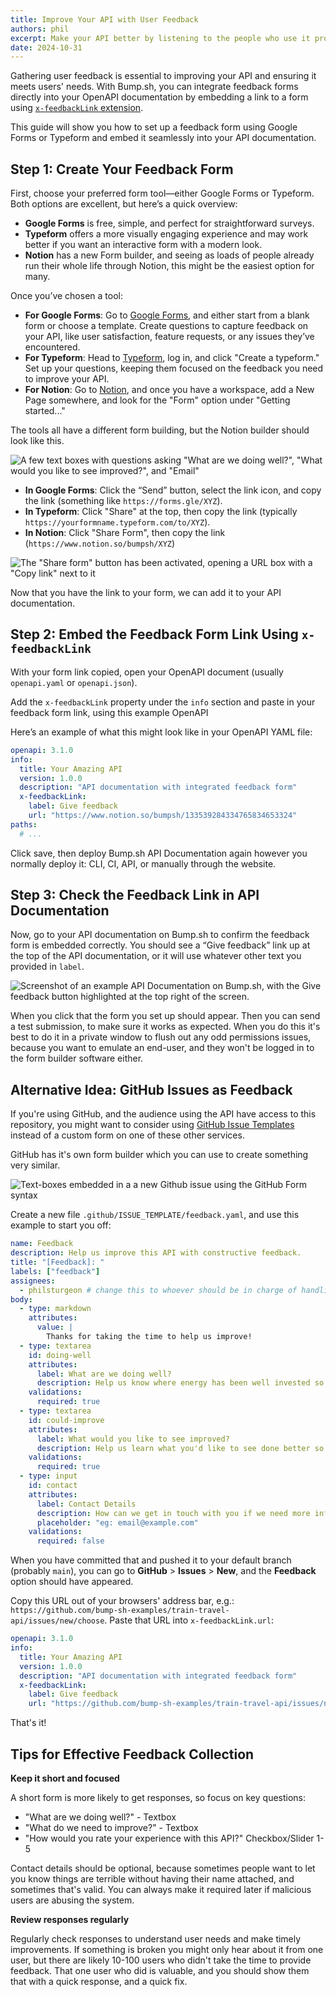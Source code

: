 ```yaml
---
title: Improve Your API with User Feedback
authors: phil
excerpt: Make your API better by listening to the people who use it probably more than you do.
date: 2024-10-31
---
```


Gathering user feedback is essential to improving your API and ensuring it meets users' needs. With Bump.sh, you can integrate feedback forms directly into your OpenAPI documentation by embedding a link to a form using [`x-feedbackLink` extension](/help/publish-documentation/feedback/). 

This guide will show you how to set up a feedback form using Google Forms or Typeform and embed it seamlessly into your API documentation.

## Step 1: Create Your Feedback Form

First, choose your preferred form tool—either Google Forms or Typeform. Both options are excellent, but here’s a quick overview:

- **Google Forms** is free, simple, and perfect for straightforward surveys.
- **Typeform** offers a more visually engaging experience and may work better if you want an interactive form with a modern look.
- **Notion** has a new Form builder, and seeing as loads of people already run their whole life through Notion, this might be the easiest option for many.

Once you’ve chosen a tool:

- **For Google Forms**: Go to [Google Forms](https://forms.google.com), and either start from a blank form or choose a template. Create questions to capture feedback on your API, like user satisfaction, feature requests, or any issues they’ve encountered.
- **For Typeform**: Head to [Typeform](https://typeform.com), log in, and click "Create a typeform." Set up your questions, keeping them focused on the feedback you need to improve your API.
- **For Notion**: Go to [Notion](https://www.notion.so), and once you have a workspace, add a New Page somewhere, and look for the "Form" option under "Getting started..."

The tools all have a different form building, but the Notion builder should look like this.

![A few text boxes with questions asking "What are we doing well?", "What would you like to see improved?", and "Email"](/images/guides/feedback/notion-form-builder.png)

- **In Google Forms**: Click the “Send” button, select the link icon, and copy the link (something like `https://forms.gle/XYZ`).
- **In Typeform**: Click "Share" at the top, then copy the link (typically `https://yourformname.typeform.com/to/XYZ`).
- **In Notion**: Click "Share Form", then copy the link (`https://www.notion.so/bumpsh/XYZ`)

![The "Share form" button has been activated, opening a URL box with a "Copy link" next to it](/images/guides/feedback/notion-send-form.png)

Now that you have the link to your form, we can add it to your API documentation.

## Step 2: Embed the Feedback Form Link Using `x-feedbackLink`

With your form link copied, open your OpenAPI document (usually `openapi.yaml` or `openapi.json`). 

Add the `x-feedbackLink` property under the `info` section and paste in your feedback form link, using this example OpenAPI 

Here’s an example of what this might look like in your OpenAPI YAML file:

```yaml
openapi: 3.1.0
info:
  title: Your Amazing API
  version: 1.0.0
  description: "API documentation with integrated feedback form"
  x-feedbackLink:
    label: Give feedback
    url: "https://www.notion.so/bumpsh/133539284334765834653324" 
paths:
  # ...
```

Click save, then deploy Bump.sh API Documentation again however you normally deploy it: CLI, CI, API, or manually through the website.

## Step 3: Check the Feedback Link in API Documentation

Now, go to your API documentation on Bump.sh to confirm the feedback form is embedded correctly. You should see a “Give feedback” link up at the top of the API documentation, or it will use whatever other text you provided in `label`.

![Screenshot of an example API Documentation on Bump.sh, with the Give feedback button highlighted at the top right of the screen.](/images/help/feedback-button.png)

When you click that the form you set up should appear. Then you can send a test submission, to make sure it works as expected. When you do this it's best to do it in a private window to flush out any odd permissions issues, because you want to emulate an end-user, and they won't be logged in to the form builder software either.

## Alternative Idea: GitHub Issues as Feedback

If you're using GitHub, and the audience using the API have access to this repository, you might want to consider using [GitHub Issue Templates](https://docs.github.com/en/communities/using-templates-to-encourage-useful-issues-and-pull-requests/configuring-issue-templates-for-your-repository) instead of a custom form on one of these other services.

GitHub has it's own form builder which you can use to create something very similar.

![Text-boxes embedded in a a new Github issue using the GitHub Form syntax](/images/guides/feedback/github-forms.png)

Create a new file `.github/ISSUE_TEMPLATE/feedback.yaml`, and use this example to start you off:

```yaml
name: Feedback
description: Help us improve this API with constructive feedback.
title: "[Feedback]: "
labels: ["feedback"]
assignees:
  - philsturgeon # change this to whoever should be in charge of handling feedback
body:
  - type: markdown
    attributes:
      value: |
        Thanks for taking the time to help us improve!
  - type: textarea
    id: doing-well
    attributes:
      label: What are we doing well?
      description: Help us know where energy has been well invested so we can keep that up.
    validations:
      required: true
  - type: textarea
    id: could-improve
    attributes:
      label: What would you like to see improved?
      description: Help us learn what you'd like to see done better so we can make life easier for more users.
    validations:
      required: true
  - type: input
    id: contact
    attributes:
      label: Contact Details
      description: How can we get in touch with you if we need more info?
      placeholder: "eg: email@example.com"
    validations:
      required: false
```

When you have committed that and pushed it to your default branch (probably `main`), you can go to **GitHub** > **Issues** > **New**, and the **Feedback** option should have appeared. 

Copy this URL out of your browsers' address bar, e.g.: `https://github.com/bump-sh-examples/train-travel-api/issues/new/choose`. Paste that URL into `x-feedbackLink.url`:

```yaml
openapi: 3.1.0
info:
  title: Your Amazing API
  version: 1.0.0
  description: "API documentation with integrated feedback form"
  x-feedbackLink:
    label: Give feedback
    url: "https://github.com/bump-sh-examples/train-travel-api/issues/new/choose"
```

That's it! 

## Tips for Effective Feedback Collection

**Keep it short and focused**

A short form is more likely to get responses, so focus on key questions:

- "What are we doing well?" - Textbox
- "What do we need to improve?" - Textbox
- "How would you rate your experience with this API?" Checkbox/Slider 1-5

Contact details should be optional, because sometimes people want to let you know things are terrible without having their name attached, and sometimes that's valid. You can always make it required later if malicious users are abusing the system.

**Review responses regularly**

Regularly check responses to understand user needs and make timely improvements. If something is broken you might only hear about it from one user, but there are likely 10-100 users who didn't take the time to provide feedback. That one user who did is valuable, and you should show them that with a quick response, and a quick fix.
